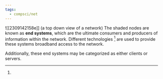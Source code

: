 ```yaml
---
tags:
  - compsci/net
---
```

![[2309142158e]] (a top down view of a network)
The shaded nodes are known as **end systems**, which are the ultimate consumers and producers of information within the network. Different technologies [^1] are used to provide these systems broadband access to the network.

Additionally, these end systems may be categorized as either clients or servers.

[^1]: 
